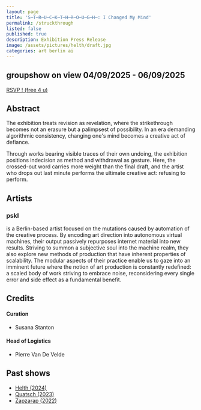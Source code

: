 ```yaml
---
layout: page
title: 'S̶T̶R̶U̶C̶K̶T̶H̶R̶O̶U̶G̶H̶: I Changed My Mind'
permalink: /struckthrough
listed: false
published: true
description: Exhibition Press Release
image: /assets/pictures/helth/draft.jpg
categories: art berlin ai
---
```


## groupshow on view 04/09/2025 - 06/09/2025

<a href="https://forms.gle/2P5tKXJrkY6dEoga8" target="_blank" rel="noopener noreferrer" class="rsvp">RSVP ! (free 4 u)</a>

## Abstract

The exhibition treats revision as revelation, where the strikethrough becomes not an erasure but a palimpsest of possibility. In an era demanding algorithmic consistency, changing one's mind becomes a creative act of defiance.

Through works bearing visible traces of their own undoing, the exhibition positions indecision as method and withdrawal as gesture. Here, the crossed-out word carries more weight than the final draft, and the artist who drops out last minute performs the ultimate creative act: refusing to perform.

## Artists

### pskl

is a Berlin-based artist focused on the mutations caused by automation of the creative process. By encoding art direction into autonomous virtual machines, their output passively repurposes internet material into new results. Striving to summon a subjective soul into the machine realm, they also explore new methods of production that have inherent properties of scalability. The modular aspects of their practice enable us to gaze into an imminent future where the notion of art production is constantly redefined: a scaled body of work striving to embrace noise, reconsidering every single error and side effect as a fundamental benefit.

## Credits

#### Curation

- Susana Stanton

#### Head of Logistics

- Pierre Van De Velde

## Past shows

- [Helth (2024)](/helth)
- [Quatsch (2023)](/quatsch)
- [Zapzarap (2022)](/zapzarap)
